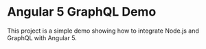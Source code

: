 # Angular 5 GraphQL Demo

This project is a simple demo showing how to integrate Node.js and GraphQL with Angular 5.
